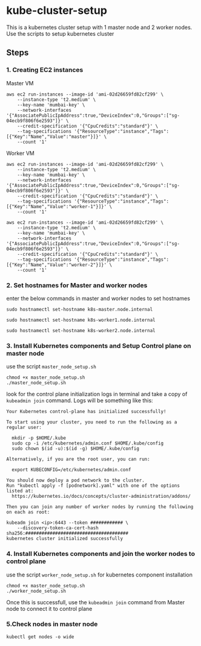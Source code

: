 # kube-cluster-setup

This is a kubernetes cluster setup with 1 master node and 2 worker nodes.
Use the scripts to setup kubernetes cluster

## Steps

### 1. Creating EC2 instances
 Master VM
```
aws ec2 run-instances --image-id 'ami-02d26659fd82cf299' \
	--instance-type 't2.medium' \
	--key-name 'mumbai-key' \
	--network-interfaces '{"AssociatePublicIpAddress":true,"DeviceIndex":0,"Groups":["sg-04ecb9f806f6e2593"]}' \
	--credit-specification '{"CpuCredits":"standard"}' \
	--tag-specifications '{"ResourceType":"instance","Tags":[{"Key":"Name","Value":"master"}]}' \
	--count '1' 
```

Worker VM <br>

```
aws ec2 run-instances --image-id 'ami-02d26659fd82cf299' \
	--instance-type 't2.medium' \
	--key-name 'mumbai-key' \
	--network-interfaces '{"AssociatePublicIpAddress":true,"DeviceIndex":0,"Groups":["sg-04ecb9f806f6e2593"]}' \
	--credit-specification '{"CpuCredits":"standard"}' \
	--tag-specifications '{"ResourceType":"instance","Tags":[{"Key":"Name","Value":"worker-1"}]}' \
	--count '1' 
```

```
aws ec2 run-instances --image-id 'ami-02d26659fd82cf299' \
	--instance-type 't2.medium' \
	--key-name 'mumbai-key' \
	--network-interfaces '{"AssociatePublicIpAddress":true,"DeviceIndex":0,"Groups":["sg-04ecb9f806f6e2593"]}' \
	--credit-specification '{"CpuCredits":"standard"}' \
	--tag-specifications '{"ResourceType":"instance","Tags":[{"Key":"Name","Value":"worker-2"}]}' \
	--count '1' 
```

### 2. Set hostnames for Master and worker nodes

enter the below commands in master and worker nodes to set hostnames
```
sudo hostnamectl set-hostname k8s-master.node.internal
```

```
sudo hostnamectl set-hostname k8s-worker1.node.internal
```
```
sudo hostnamectl set-hostname k8s-worker2.node.internal
```

### 3. Install Kubernetes components and Setup Control plane on master node
use the script `master_node_setup.sh`
```
chmod +x master_node_setup.sh
./master_node_setup.sh
```
look for the control plane initialization logs in terminal and take a copy of `kubeadmin join` command. Logs will be something like this:
```
Your Kubernetes control-plane has initialized successfully!

To start using your cluster, you need to run the following as a regular user:

  mkdir -p $HOME/.kube
  sudo cp -i /etc/kubernetes/admin.conf $HOME/.kube/config
  sudo chown $(id -u):$(id -g) $HOME/.kube/config

Alternatively, if you are the root user, you can run:

  export KUBECONFIG=/etc/kubernetes/admin.conf

You should now deploy a pod network to the cluster.
Run "kubectl apply -f [podnetwork].yaml" with one of the options listed at:
  https://kubernetes.io/docs/concepts/cluster-administration/addons/

Then you can join any number of worker nodes by running the following on each as root:

kubeadm join <ip>:6443 --token ############ \
	--discovery-token-ca-cert-hash sha256:######################################
kubernetes cluster initialized successfully
```

### 4. Install Kubernetes components and join the worker nodes to control plane
use the script `worker_node_setup.sh` for kubernetes component installation
```
chmod +x master_node_setup.sh
./worker_node_setup.sh
```
Once this is successfull, use the `kubeadmin join` command from Master node to connect it to control plane

### 5.Check nodes in master node
```
kubectl get nodes -o wide

```